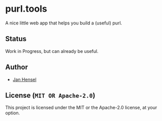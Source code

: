 # purl.tools

A nice little web app that helps you build a (useful) purl.

## Status

Work in Progress, but can already be useful.

## Author

- [Jan Hensel](https://hensel.dev)

## License (`MIT OR Apache-2.0`)

This project is licensed under the MIT or the Apache-2.0 license, at your option.
